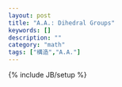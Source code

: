 ```yaml
---
layout: post
title: "A.A.: Dihedral Groups"
keywords: []
description: ""
category: "math"
tags: ["構造","A.A."]
---
```

{% include JB/setup %}


